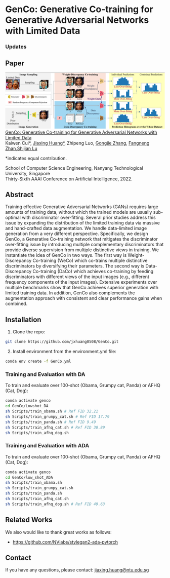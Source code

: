 # GenCo: Generative Co-training for Generative Adversarial Networks with Limited Data

### Updates


## Paper
![](./teaser.png)
[GenCo: Generative Co-training for Generative Adversarial Networks with Limited Data](https://arxiv.org/pdf/2110.01254.pdf)  
 Kaiwen Cui*, [Jiaxing Huang*](https://scholar.google.com/citations?user=czirNcwAAAAJ&hl=en&oi=ao), Zhipeng Luo, [Gongjie Zhang](https://scholar.google.com/citations?user=sRBTPp4AAAAJ&hl=en), [Fangneng Zhan](https://scholar.google.com/citations?user=8zbcfzAAAAAJ&hl=en&oi=ao),[Shijian Lu](https://scholar.google.com/citations?user=uYmK-A0AAAAJ&hl=en)
 
 *indicates equal contribution.
 
 School of Computer Science Engineering, Nanyang Technological University, Singapore  
 Thirty-Sixth AAAI Conference on Artificial Intelligence, 2022.
 


## Abstract
Training effective Generative Adversarial Networks (GANs) requires large amounts of training data, without which the trained models are usually sub-optimal with discriminator over-fitting. Several prior studies address this issue by expanding the distribution of the limited training data via massive and hand-crafted data augmentation. We handle data-limited image generation from a very different perspective. Specifically, we design GenCo, a Generative Co-training network that mitigates the discriminator over-fitting issue by introducing multiple complementary discriminators that provide diverse supervision from multiple distinctive views in training. We instantiate the idea of GenCo in two ways. The first way is Weight-Discrepancy Co-training (WeCo) which co-trains multiple distinctive discriminators by diversifying their parameters. The second way is Data-Discrepancy Co-training (DaCo) which achieves co-training by feeding discriminators with different views of the input images (e.g., different frequency components of the input images). Extensive experiments over multiple benchmarks show that GenCo achieves superior generation with limited training data. In addition, GenCo also complements the augmentation approach with consistent and clear performance gains when combined.

## Installation
1. Clone the repo:
```bash
git clone https://github.com/jxhuang0508/GenCo.git
```

2. Install environment from the environment.yml file:
```bash
conda env create -f GenCo.yml
```

### Training and Evaluation with DA
To train and evaluate over 100-shot (Obama, Grumpy cat, Panda) or AFHQ (Cat, Dog):
```bash
conda activate genco
cd GenCo/Lowshot_DA
sh Scripts/train_obama.sh # Ref FID 32.21
sh Scripts/train_grumpy_cat.sh # Ref FID 17.79
sh Scripts/train_panda.sh # Ref FID 9.49
sh Scripts/train_afhq_cat.sh # Ref FID 30.89
sh Scripts/train_afhq_dog.sh
```


### Training and Evaluation with ADA
To train and evaluate over 100-shot (Obama, Grumpy cat, Panda) or AFHQ (Cat, Dog):
```bash
conda activate genco
cd GenCo/low_shot_ADA
sh Scripts/train_obama.sh
sh Scripts/train_grumpy_cat.sh
sh Scripts/train_panda.sh
sh Scripts/train_afhq_cat.sh
sh Scripts/train_afhq_dog.sh # Ref FID 49.63
```

 ## Related Works
 We also would like to thank great works as follows:
 - https://github.com/NVlabs/stylegan2-ada-pytorch


## Contact
If you have any questions, please contact: jiaxing.huang@ntu.edu.sg
